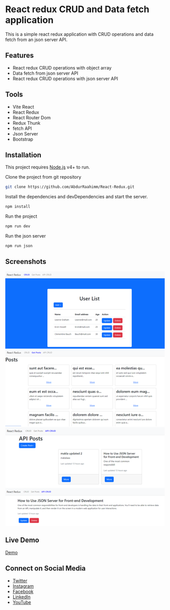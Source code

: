 # React redux CRUD and Data fetch application 

This is a simple react redux application with CRUD operations and data fetch from an json server API. 

## Features 

- React redux CRUD operations with object array
- Data fetch from json server API
- React redux CRUD operations with json server API

## Tools

- Vite React
- React Redux
- React Router Dom
- Redux Thunk
- fetch API
- Json Server
- Bootstrap



## Installation

This project requires [Node.js](https://nodejs.org/) v4+ to run.

Clone the project from git repository

```sh
git clone https://github.com/AbdurRaahimm/React-Redux.git
```

Install the dependencies and devDependencies and start the server.

```sh
npm install
```
Run the project

```sh
npm run dev
```
Run the json server

```sh
npm run json
```

## Screenshots
![CRUD](public/image.png)
![fetch data](public/image-1.png)
![json server](public/image-2.png)
![DU](public/image-3.png)

## Live Demo
[Demo](https://react-redux-crud-1.herokuapp.com/)



## Connect on Social Media
- [Twitter](https://twitter.com/AbdurRahim4G)
- [Instagram](https://www.instagram.com/abdurrahim4g/)
- [Facebook](https://www.facebook.com/Rahim72446)
- [LinkedIn](https://www.linkedin.com/in/abdur-rahim4g/)
- [YouTube](https://youtube.com/@AbdurRahimm)
